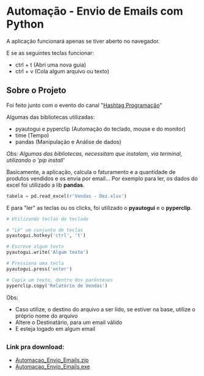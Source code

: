 # Automação - Envio de Emails com Python

A aplicação funcionará apenas se tiver aberto no navegador.

E se as seguintes teclas funcionar:
- ctrl + t (Abri uma nova guia)
- ctrl + v (Cola algum arquivo ou texto)

## Sobre o Projeto
Foi feito junto com o evento do canal "<a href="https://www.youtube.com/c/HashtagPrograma%C3%A7%C3%A3o">Hashtag Programação</a>"

Algumas das bibliotecas utilizadas:
- pyautogui e pyperclip (Automação do teclado, mouse e do monitor)
- time (Tempo)
- pandas (Manipulação e Análise de dados)

*Obs: Algumas das bibliotecas, necessitam que instalam, via terminal, utilizando o 'pip install'*

Basicamente, a aplicação, calcula o faturamento e a quantidade de produtos vendidos e os envia por email... Por exemplo para ler, os dados do excel
foi utilizado a lib **pandas**.

```Python
tabela = pd.read_excel(r'Vendas - Dez.xlsx')
```

E para "ler" as teclas ou os clicks, foi utilizado o **pyautogui** e o **pyperclip**.
```Python
# Utilizando teclas do teclado

# "Lê" um conjunto de teclas
pyautogui.hotkey('ctrl', 't')

# Escreve algum texto
pyautogui.write('Algum texto')

# Pressiona uma tecla
pyautogui.press('enter')

# Copia um texto, dentro dos parênteses
pyperclip.copy('Relatório de Vendas')

```
Obs:
- Caso utilize, o destino do arquivo a ser lido, se estiver na base, utilize o próprio nome do arquivo
- Altere o Destinatário, para um email válido
- E esteja logado em algum email

##

### Link pra download: 
- <a href="https://github.com/satoosan/Automacao_Envio_Email/archive/refs/tags/v1.0.zip">Automacao_Envio_Emails.zip</a>
- <a href="https://github.com/satoosan/Automacao_Envio_Email/releases/download/v1.0/auto.exe">Automacao_Envio_Emails.exe</a>
